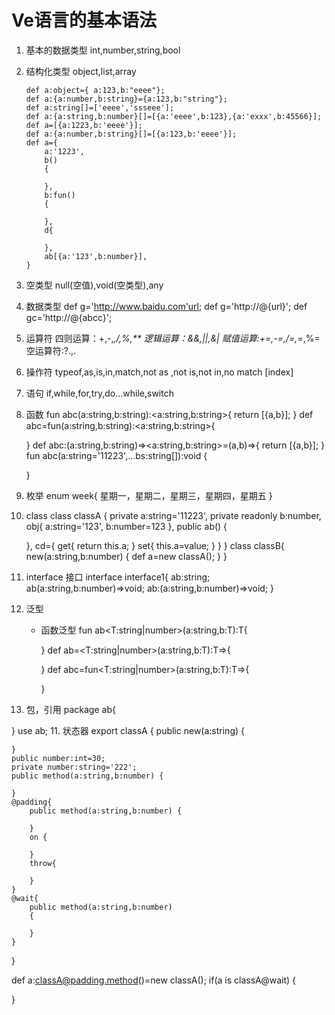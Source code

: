 # Ve语言的基本语法
1. 基本的数据类型
  int,number,string,bool
2. 结构化类型
   object,list,array
   ```
   def a:object={ a:123,b:"eeee"};
   def a:{a:number,b:string}={a:123,b:"string"};
   def a:string[]=['eeee','ssseee'];
   def a:{a:string,b:number}[]=[{a:'eeee',b:123},{a:'exxx',b:45566}];
   def a=[{a:1223,b:'eeee'}];
   def a:{a:number,b:string}[]=[{a:123,b:'eeee'}];
   def a={
       a:'1223',
       b()
       {
             
       },
       b:fun()
       {

       },
       d{

       },
       ab[{a:'123',b:number}],
   } 
   ```
3. 空类型
  null(空值),void(空类型),any 
3. 数据类型
   def g='http://www.baidu.com'url;
   def g='http://@{url}';
   def gc='http://@{abcc}';   
4. 运算符
   四则运算：+,-,*,/,%,**
   逻辑运算：&&,||,&|
   赋值运算:+=,-=,/=,*=,%=
   空运算符:?.,.
5. 操作符
  typeof,as,is,in,match,not as ,not is,not in,no match
  [index]
5. 语句
   if,while,for,try,do...while,switch
6. 函数
   fun abc(a:string,b:string):<a:string,b:string>{
       return [{a,b}];
   }
   def abc=fun(a:string,b:string):<a:string,b:string>{

   }
   def abc:(a:string,b:string)=><a:string,b:string>=(a,b)=>{
       return [{a,b}];
   }
   fun abc(a:string='11223',...bs:string[]):void
   {
          
   }
7. 枚举
enum week{
    星期一，星期二，星期三，星期四，星期五
}
8. class 
 class classA {
      private a:string='11223',
      private readonly b:number,
      obj{
          a:string='123',
          b:number=123
      },
      public ab()
      {

      },
      cd={
          get{
              return this.a;
          }
          set{
              this.a=value;
          }
      }
  }
  class classB{
      new(a:string,b:number)
      {
          def a=new classA();
      }
  }
9. interface 接口
   interface interface1{
        ab:string;
        ab(a:string,b:number)=>void;
        ab:(a:string,b:number)=>void;
   }
9. 泛型
   * 函数泛型
     fun ab<T:string|number>(a:string,b:T):T{

     }
     def ab=<T:string|number>(a:string,b:T):T=>{
          
     }
     def abc=fun<T:string|number>(a:string,b:T):T=>{
          
     }
10. 包，引用
package ab{

}
use ab;
11. 状态器
export classA {
    public new(a:string)
    {
         
    }
    public number:int=30;
    private number:string='222';
    public method(a:string,b:number) {
        
    }
    @padding{
        public method(a:string,b:number) {

        }
        on {

        } 
        throw{

        }
    }
    @wait{
        public method(a:string,b:number)
        {

        }
    }
}

def a:classA@padding.method()=new classA();
if(a is classA@wait)
{
   
}


